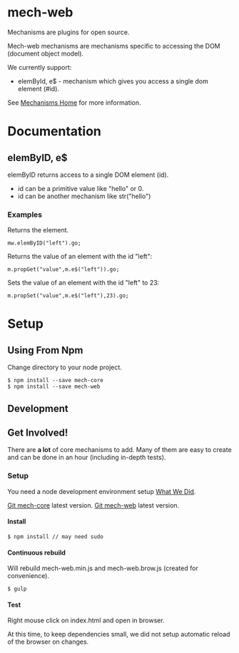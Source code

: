 mech-web
=========

Mechanisms are plugins for open source.

Mech-web mechanisms are mechanisms specific to accessing the DOM (document object model).

We currently support:

* elemById, e$ - mechanism which gives you access a single dom element (#id).

See [Mechanisms Home](https://github.com/mechanisms/mech) for more information.

# Documentation

## elemByID, e$

elemByID returns access to a single DOM element (id).

* id can be a primitive value like "hello" or 0.
* id can be another mechanism like str("hello")

### Examples

Returns the element.

    mw.elemByID("left").go;
    
Returns the value of an element with the id "left":

    m.propGet("value",m.e$("left")).go;

Sets the value of an element with the id "left" to 23:

    m.propSet("value",m.e$("left"),23).go;

# Setup

## Using From Npm

Change directory to your node project.

    $ npm install --save mech-core
    $ npm install --save mech-web

## Development

## Get Involved!

There are **a lot** of core mechanisms to add. Many of them are easy to create and can be done in an hour (including in-depth tests).

### Setup

You need a node development environment setup [What We Did](https://github.com/erichosick/nodebox).

[Git mech-core](https://github.com/mechanismsjs/mech-core) latest version.
[Git mech-web](https://github.com/mechanismsjs/mech-web) latest version.

#### Install

    $ npm install // may need sudo
    
#### Continuous rebuild

Will rebuild mech-web.min.js and mech-web.brow.js (created for convenience).

    $ gulp

#### Test

Right mouse click on index.html and open in browser.

At this time, to keep dependencies small, we did not setup automatic reload of the browser on changes.